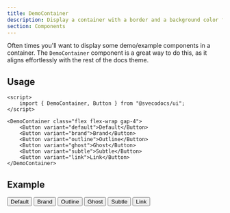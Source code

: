 ```yaml
---
title: DemoContainer
description: Display a container with a border and a background color for examples/demos.
section: Components
---
```


<script>
	import { DemoContainer, Button } from "@svecodocs/kit";
</script>

Often times you'll want to display some demo/example components in a container. The `DemoContainer` component is a great way to do this, as it aligns effortlessly with the rest of the docs theme.

## Usage

```svelte title="document.md"
<script>
	import { DemoContainer, Button } from "@svecodocs/ui";
</script>

<DemoContainer class="flex flex-wrap gap-4">
	<Button variant="default">Default</Button>
	<Button variant="brand">Brand</Button>
	<Button variant="outline">Outline</Button>
	<Button variant="ghost">Ghost</Button>
	<Button variant="subtle">Subtle</Button>
	<Button variant="link">Link</Button>
</DemoContainer>
```

## Example

<DemoContainer class="gap-4 flex flex-wrap">
	<Button variant="default">Default</Button>
	<Button variant="brand">Brand</Button>
	<Button variant="outline">Outline</Button>
	<Button variant="ghost">Ghost</Button>
	<Button variant="subtle">Subtle</Button>
	<Button variant="link">Link</Button>
</DemoContainer>

